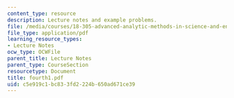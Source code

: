 ```yaml
---
content_type: resource
description: Lecture notes and example problems.
file: /media/courses/18-305-advanced-analytic-methods-in-science-and-engineering-fall-2004/c5e919c1bc833fd2224b650ad671ce39_fourth1.pdf
file_type: application/pdf
learning_resource_types:
- Lecture Notes
ocw_type: OCWFile
parent_title: Lecture Notes
parent_type: CourseSection
resourcetype: Document
title: fourth1.pdf
uid: c5e919c1-bc83-3fd2-224b-650ad671ce39
---
```

